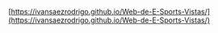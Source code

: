 [https://ivansaezrodrigo.github.io/Web-de-E-Sports-Vistas/](https://ivansaezrodrigo.github.io/Web-de-E-Sports-Vistas/)
